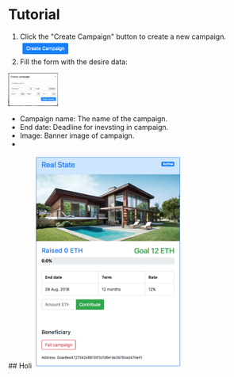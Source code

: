 # Tutorial

1. Click the "Create Campaign" button to create a new campaign. <img src="captures/buttonCreate.png" width="100">
2. Fill the form with the desire data:
<img src="captures/form.png" width="100">
<ul>
<li>Campaign name: The name of the campaign.</li>
<li>End date: Deadline for inevsting in campaign.</li>
<li>Image: Banner image of campaign.</li>
<li></li>
</ul>
## Holi
<img src="captures/active.png" width="300">
